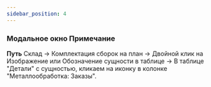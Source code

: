 ```yaml
---
sidebar_position: 4
---
```

### Модальное окно Примечание

**Путь**
Склад -> Комплектация сборок на план -> Двойной клик на Изображение или Обозначение сущности в таблице -> В таблице "Детали" с сущностью, кликаем на иконку в колонке "Металлообработка: Заказы".